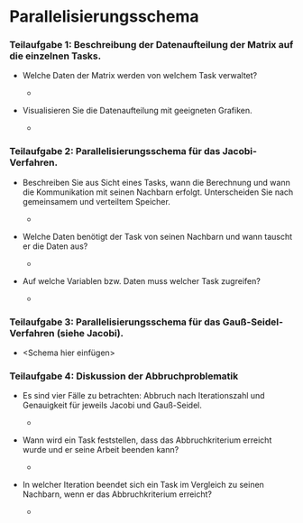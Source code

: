 # Parallelisierungsschema
### Teilaufgabe 1: Beschreibung der Datenaufteilung der Matrix auf die einzelnen Tasks.
- Welche Daten der Matrix werden von welchem Task verwaltet?
    + <TODO>

- Visualisieren Sie die Datenaufteilung mit geeigneten Grafiken.
    + <TODO>

### Teilaufgabe 2: Parallelisierungsschema für das Jacobi-Verfahren.
- Beschreiben Sie aus Sicht eines Tasks, wann die Berechnung und wann die Kommunikation mit seinen Nachbarn erfolgt. Unterscheiden Sie nach gemeinsamem und verteiltem Speicher.
    + <TODO>

- Welche Daten benötigt der Task von seinen Nachbarn und wann tauscht er die Daten aus?
    + <TODO>

- Auf welche Variablen bzw. Daten muss welcher Task zugreifen?
    + <TODO>

### Teilaufgabe 3: Parallelisierungsschema für das Gauß-Seidel-Verfahren (siehe Jacobi).
- <Schema hier einfügen>

### Teilaufgabe 4: Diskussion der Abbruchproblematik
- Es sind vier Fälle zu betrachten: Abbruch nach Iterationszahl und Genauigkeit für jeweils Jacobi und Gauß-Seidel.
    + <TODO>

- Wann wird ein Task feststellen, dass das Abbruchkriterium erreicht wurde und er seine Arbeit beenden kann?
    + <TODO>

- In welcher Iteration beendet sich ein Task im Vergleich zu seinen Nachbarn, wenn er das Abbruchkriterium erreicht?
    + <TODO>

